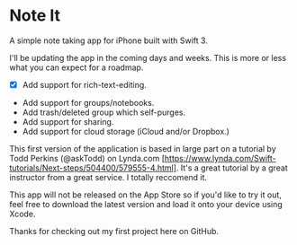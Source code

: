 # Note It
A simple note taking app for iPhone built with Swift 3.

I'll be updating the app in the coming days and weeks. This is more or less what you can expect for a roadmap.

- [x] Add support for rich-text-editing.
- Add support for groups/notebooks.
- Add trash/deleted group which self-purges.
- Add support for sharing.
- Add support for cloud storage (iCloud and/or Dropbox.)

This first version of the application is based in large part on a tutorial by Todd Perkins (@askTodd) on Lynda.com [https://www.lynda.com/Swift-tutorials/Next-steps/504400/579555-4.html]. It's a great tutorial by a great instructor from a great service. I totally reccomend it.

This app will not be released on the App Store so if you'd like to try it out, feel free to download the latest version and load it onto your device using Xcode.

Thanks for checking out my first project here on GitHub.
